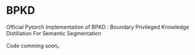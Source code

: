 # BPKD
Official Pytorch Implementation of BPKD : Boundary Privileged Knowledge Distillation For Semantic Segmentation

Code comming soon。


